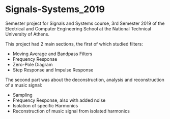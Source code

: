 # Signals-Systems_2019
Semester project for Signals and Systems course, 3rd Semester 2019 of the Electrical and Computer Engineering School at the National Technical University of Athens.

This project had 2 main sections, the first of which studied filters:
 * Moving Average and Bandpass Filters
 * Frequency Response
 * Zero-Pole Diagram
 * Step Response and Impulse Response

The second part was about the deconstruction, analysis and reconstruction of a music signal:
 * Sampling
 * Frequency Response, also with added noise
 * Isolation of specific Harmonics
 * Reconstruction of music signal from isolated harmonics

